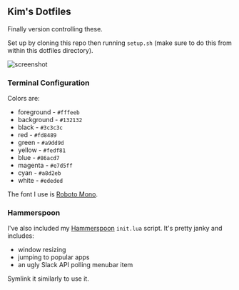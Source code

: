 ## Kim's Dotfiles

Finally version controlling these.

Set up by cloning this repo then running `setup.sh` (make sure to do this from within this dotfiles directory).

![screenshot](https://raw.githubusercontent.com/kimberli/dotfiles/master/ex.png)

### Terminal Configuration

Colors are:

* foreground - `#fffeeb`
* background - `#132132`
* black - `#3c3c3c`
* red - `#fd8489`
* green - `#a9dd9d`
* yellow - `#fedf81`
* blue - `#86acd7`
* magenta - `#e7d5ff`
* cyan - `#a8d2eb`
* white - `#ededed`

The font I use is [Roboto Mono](https://github.com/powerline/fonts/tree/master/RobotoMono).

### Hammerspoon
I've also included my [Hammerspoon](http://www.hammerspoon.org/) `init.lua` script. It's pretty janky and includes:

* window resizing
* jumping to popular apps
* an ugly Slack API polling menubar item

Symlink it similarly to use it.
